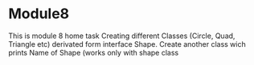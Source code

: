 # Module8
This is module 8 home task
Creating different Classes (Circle, Quad, Triangle etc) derivated form interface Shape.
Create another class wich prints Name of Shape (works only with shape class
